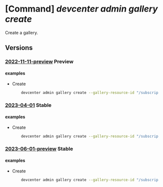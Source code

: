 # [Command] _devcenter admin gallery create_

Create a gallery.

## Versions

### [2022-11-11-preview](/Resources/mgmt-plane/L3N1YnNjcmlwdGlvbnMve30vcmVzb3VyY2Vncm91cHMve30vcHJvdmlkZXJzL21pY3Jvc29mdC5kZXZjZW50ZXIvZGV2Y2VudGVycy97fS9nYWxsZXJpZXMve30=/2022-11-11-preview.xml) **Preview**

<!-- mgmt-plane /subscriptions/{}/resourcegroups/{}/providers/microsoft.devcenter/devcenters/{}/galleries/{} 2022-11-11-preview -->

#### examples

- Create
    ```bash
        devcenter admin gallery create --gallery-resource-id "/subscriptions/{subscriptionId}/resourceGroups/rg1/providers/Microsoft.Compute/galleries/{galleryName}" --dev-center-name "Contoso" --name "{galleryName}" --resource-group "rg1"
    ```

### [2023-04-01](/Resources/mgmt-plane/L3N1YnNjcmlwdGlvbnMve30vcmVzb3VyY2Vncm91cHMve30vcHJvdmlkZXJzL21pY3Jvc29mdC5kZXZjZW50ZXIvZGV2Y2VudGVycy97fS9nYWxsZXJpZXMve30=/2023-04-01.xml) **Stable**

<!-- mgmt-plane /subscriptions/{}/resourcegroups/{}/providers/microsoft.devcenter/devcenters/{}/galleries/{} 2023-04-01 -->

#### examples

- Create
    ```bash
        devcenter admin gallery create --gallery-resource-id "/subscriptions/0ac520ee-14c0-480f-b6c9-0a90c58ffff/resourceGroups/rg1/providers/Microsoft.Compute/galleries/StandardGallery" --dev-center-name "Contoso" --name "StandardGallery" --resource-group "rg1"
    ```

### [2023-06-01-preview](/Resources/mgmt-plane/L3N1YnNjcmlwdGlvbnMve30vcmVzb3VyY2Vncm91cHMve30vcHJvdmlkZXJzL21pY3Jvc29mdC5kZXZjZW50ZXIvZGV2Y2VudGVycy97fS9nYWxsZXJpZXMve30=/2023-06-01-preview.xml) **Stable**

<!-- mgmt-plane /subscriptions/{}/resourcegroups/{}/providers/microsoft.devcenter/devcenters/{}/galleries/{} 2023-06-01-preview -->

#### examples

- Create
    ```bash
        devcenter admin gallery create --gallery-resource-id "/subscriptions/0ac520ee-14c0-480f-b6c9-0a90c58ffff/resourceGroups/rg1/providers/Microsoft.Compute/galleries/StandardGallery" --dev-center-name "Contoso" --name "StandardGallery" --resource-group "rg1"
    ```
